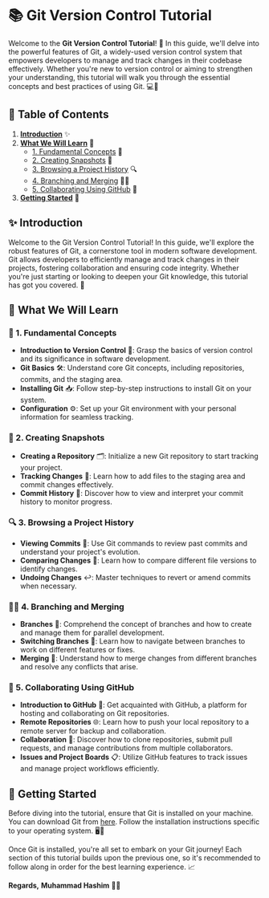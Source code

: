 # 📚 Git Version Control Tutorial

Welcome to the **Git Version Control Tutorial**! 🚀 In this guide, we'll delve into the powerful features of Git, a widely-used version control system that empowers developers to manage and track changes in their codebase effectively. Whether you're new to version control or aiming to strengthen your understanding, this tutorial will walk you through the essential concepts and best practices of using Git. 💻🔧

## 📑 Table of Contents

1. [**Introduction**](#-introduction) ✨
2. [**What We Will Learn**](#-what-we-will-learn) 📖
   - [1. Fundamental Concepts](#-1-fundamental-concepts) 🧩
   - [2. Creating Snapshots](#-2-creating-snapshots) 📸
   - [3. Browsing a Project History](#-3-browsing-a-project-history) 🔍
   - [4. Branching and Merging](#-4-branching-and-merging) 🌿🔀
   - [5. Collaborating Using GitHub](#-5-collaborating-using-github) 🤝
3. [**Getting Started**](#-getting-started) 🏁


## ✨ Introduction

Welcome to the Git Version Control Tutorial! In this guide, we'll explore the robust features of Git, a cornerstone tool in modern software development. Git allows developers to efficiently manage and track changes in their projects, fostering collaboration and ensuring code integrity. Whether you're just starting or looking to deepen your Git knowledge, this tutorial has got you covered. 📘

## 📖 What We Will Learn

### 🧩 1. Fundamental Concepts

- **Introduction to Version Control** 📂: Grasp the basics of version control and its significance in software development.
- **Git Basics** 🛠️: Understand core Git concepts, including repositories, commits, and the staging area.
- **Installing Git** 📥: Follow step-by-step instructions to install Git on your system.
- **Configuration** ⚙️: Set up your Git environment with your personal information for seamless tracking.

### 📸 2. Creating Snapshots

- **Creating a Repository** 🗂️: Initialize a new Git repository to start tracking your project.
- **Tracking Changes** 📝: Learn how to add files to the staging area and commit changes effectively.
- **Commit History** 📜: Discover how to view and interpret your commit history to monitor progress.

### 🔍 3. Browsing a Project History

- **Viewing Commits** 👀: Use Git commands to review past commits and understand your project's evolution.
- **Comparing Changes** 🔄: Learn how to compare different file versions to identify changes.
- **Undoing Changes** ↩️: Master techniques to revert or amend commits when necessary.

### 🌿🔀 4. Branching and Merging

- **Branches** 🌱: Comprehend the concept of branches and how to create and manage them for parallel development.
- **Switching Branches** 🔄: Learn how to navigate between branches to work on different features or fixes.
- **Merging** 🔀: Understand how to merge changes from different branches and resolve any conflicts that arise.

### 🤝 5. Collaborating Using GitHub

- **Introduction to GitHub** 🐙: Get acquainted with GitHub, a platform for hosting and collaborating on Git repositories.
- **Remote Repositories** 🌐: Learn how to push your local repository to a remote server for backup and collaboration.
- **Collaboration** 🤝: Discover how to clone repositories, submit pull requests, and manage contributions from multiple collaborators.
- **Issues and Project Boards** 📋: Utilize GitHub features to track issues and manage project workflows efficiently.

## 🏁 Getting Started

Before diving into the tutorial, ensure that Git is installed on your machine. You can download Git from [here](https://git-scm.com/downloads). Follow the installation instructions specific to your operating system. 🖥️💾

Once Git is installed, you're all set to embark on your Git journey! Each section of this tutorial builds upon the previous one, so it's recommended to follow along in order for the best learning experience. 📈

**Regards,**
**Muhammad Hashim** 👨‍💻
